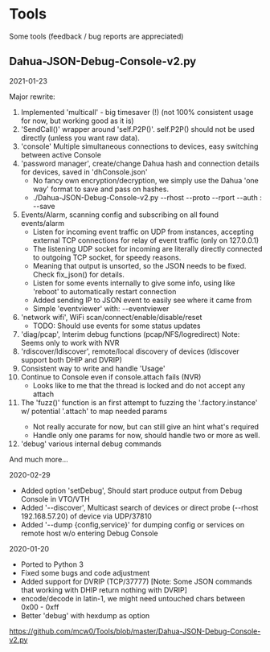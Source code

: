 # Tools
Some tools (feedback / bug reports are appreciated)

Dahua-JSON-Debug-Console-v2.py
---
2021-01-23

Major rewrite:
1.	Implemented 'multicall' - big timesaver (!) (not 100% consistent usage for now, but working good as it is)
2.	'SendCall()' wrapper around 'self.P2P()'. self.P2P() should not be used directly (unless you want raw data).
3.	'console' Multiple simultaneous connections to devices, easy switching between active Console
4.	'password manager', create/change Dahua hash and connection details for devices, saved in 'dhConsole.json'
	- No fancy own encryption/decryption, we simply use the Dahua 'one way' format to save and pass on hashes.
	- ./Dahua-JSON-Debug-Console-v2.py --rhost <RHOST> --proto <PROTO> --rport <RPORT> --auth <USERNAME>:<PASSWORD> --save
5.	Events/Alarm, scanning config and subscribing on all found events/alarm
	- Listen for incoming event traffic on UDP from instances, accepting external TCP connections for relay of event traffic (only on 127.0.0.1)
	- The listening UDP socket for incoming are literally directly connected to outgoing TCP socket, for speedy reasons.
	- Meaning that output is unsorted, so the JSON needs to be fixed. Check fix_json() for details.
	- Listen for some events internally to give some info, using like 'reboot' to automatically restart connection
	- Added sending IP to JSON event to easily see where it came from
	- Simple 'eventviewer' with: --eventviewer
6.	'network wifi', WiFi scan/connect/enable/disable/reset
	- TODO: Should use events for some status updates
7.	'diag/pcap', Interim debug functions (pcap/NFS/logredirect) Note: Seems only to work with NVR
8.	'rdiscover/ldiscover', remote/local discovery of devices (ldiscover support both DHIP and DVRIP)
9.	Consistent way to write and handle 'Usage'
10.	Continue to Console even if console.attach fails (NVR)
	- Looks like to me that the thread is locked and do not accept any attach
11.	The 'fuzz()' function is an first attempt to fuzzing the '<method>.factory.instance' w/ potential '<method>.attach' to map needed params
	- Not really accurate for now, but can still give an hint what's required
	- Handle only one params for now, should handle two or more as well.
12.	'debug' various internal debug commands

And much more...

2020-02-29

- Added option 'setDebug', Should start produce output from Debug Console in VTO/VTH
- Added '--discover', Multicast search of devices or direct probe (--rhost 192.168.57.20) of device via UDP/37810
- Added '--dump {config,service}' for dumping config or services on remote host w/o entering Debug Console

2020-01-20

- Ported to Python 3
- Fixed some bugs and code adjustment
- Added support for DVRIP (TCP/37777) [Note: Some JSON commands that working with DHIP return nothing with DVRIP]
- encode/decode in latin-1, we might need untouched chars between 0x00 - 0xff
- Better 'debug' with hexdump as option

https://github.com/mcw0/Tools/blob/master/Dahua-JSON-Debug-Console-v2.py
